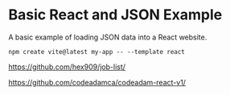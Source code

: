 # Basic React and JSON Example

A basic example of loading JSON data into a React website. 

```
npm create vite@latest my-app -- --template react
```

https://github.com/hex909/job-list/ 

https://github.com/codeadamca/codeadam-react-v1/
